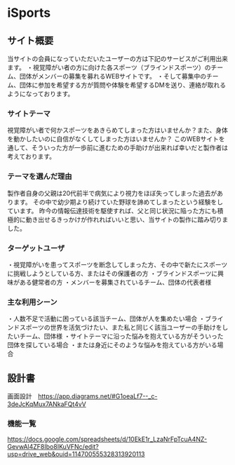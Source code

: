 # iSports

## サイト概要
当サイトの会員になっていただいたユーザーの方は下記のサービスがご利用出来ます。
・視覚障がい者の方に向けた各スポーツ（ブラインドスポーツ）のチーム、団体がメンバーの募集を募れるWEBサイトです。
・そして募集中のチーム、団体に参加を希望する方が質問や体験を希望するDMを送り、連絡が取れるようになっております。

### サイトテーマ
視覚障がい者で何かスポーツをあきらめてしまった方はいませんか？また、身体を動かしたいのに自信がなくしてしまった方はいませんか？
このWEBサイトを通して、そういった方が一歩前に進むための手助けが出来れば幸いだと製作者は考えております。

### テーマを選んだ理由
製作者自身の父親は20代前半で病気により視力をほぼ失ってしまった過去があります。
その中で幼少期より続けていた野球を諦めてしまったという経験をしています。
昨今の情報伝達技術を駆使すれば、父と同じ状況に陥った方にも積極的に動き出せるきっかけが作れればいいと思い、当サイトの製作に踏み切りました。

### ターゲットユーザ
・視覚障がいを患ってスポーツを断念してしまった方、その中で新たにスポーツに挑戦しようとしている方、またはその保護者の方
・ブラインドスポーツに興味がある健常者の方
・メンバーを募集されているチーム、団体の代表者様

### 主な利用シーン
・人数不足で活動に困っている該当チーム、団体が人を集めたい場合
・ブラインドスポーツの世界を活気づけたい、また私と同じく該当ユーザーの手助けをしたいチーム、団体様
・サイトテーマに沿った悩みを抱えている方がそういった団体を探している場合
・または身近にそのような悩みを抱えている方がいる場合

## 設計書
画面設計　https://app.diagrams.net/#G1oeaLf7--_c-3deJcKqMux7ANkaFQt4vV



### 機能一覧
https://docs.google.com/spreadsheets/d/10EkE1r_LzaNrFpTcuA4NZ-GevwAl4ZF8Ibo8IKuVFNc/edit?usp=drive_web&ouid=114700555328313920113
